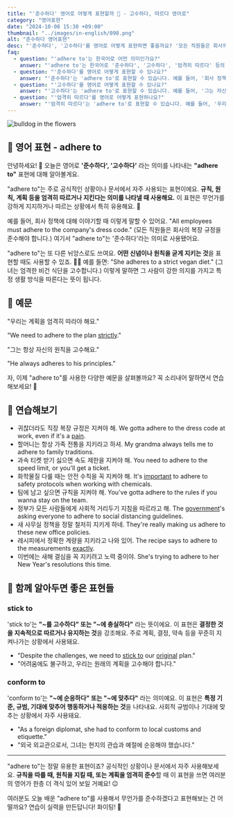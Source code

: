 ```yaml
---
title: "'준수하다' 영어로 어떻게 표현할까 📜 - 고수하다, 따르다 영어로"
category: "영어표현"
date: "2024-10-08 15:30 +09:00"
thumbnail: "../images/in-english/098.png"
alt: "준수하다 영어표현"
desc: "'준수하다', '고수하다'를 영어로 어떻게 표현하면 좋을까요? '모든 직원들은 회사의 복장 규정을 준수해야 합니다.', '그녀는 엄격한 비건 식단을 고수합니다.' 등을 영어로 표현하는 법을 배워봅시다. 다양한 예문을 통해서 연습하고 본인의 표현으로 만들어 보세요."
faq:
  - question: "'adhere to'는 한국어로 어떤 의미인가요?"
    answer: "'adhere to'는 한국어로 '준수하다', '고수하다', '엄격히 따르다' 등의 의미로 사용됩니다. 주로 규칙, 원칙, 계획 등을 엄격히 따르거나 지킨다는 의미를 나타낼 때 사용합니다."
  - question: "'준수하다'를 영어로 어떻게 표현할 수 있나요?"
    answer: "'준수하다'는 'adhere to'로 표현할 수 있습니다. 예를 들어, '회사 정책을 준수해야 합니다'는 'We must adhere to company policies'로 말할 수 있습니다."
  - question: "'고수하다'를 영어로 어떻게 표현할 수 있나요?"
    answer: "'고수하다'는 'adhere to'로 표현할 수 있습니다. 예를 들어, '그는 자신의 원칙을 고수합니다'는 'He adheres to his principles'로 말할 수 있습니다."
  - question: "'엄격히 따르다'를 영어로 어떻게 표현하나요?"
    answer: "'엄격히 따르다'는 'adhere to'로 표현할 수 있습니다. 예를 들어, '우리는 계획을 엄격히 따라야 합니다'는 'We need to adhere to the plan strictly'로 말할 수 있습니다."
---
```


![bulldog in the flowers](../images/in-english/098-1.jpeg)

## 🌟 영어 표현 - adhere to

안녕하세요! 👋 오늘은 영어로 **'준수하다', '고수하다'** 라는 의미를 나타내는 **"adhere to"** 표현에 대해 알아볼게요.

"adhere to"는 주로 공식적인 상황이나 문서에서 자주 사용되는 표현이에요. **규칙, 원칙, 계획 등을 엄격히 따르거나 지킨다는 의미를 나타낼 때 사용해요.** 이 표현은 무언가를 강하게 지지하거나 따르는 상황에서 특히 유용해요. 📏

예를 들어, 회사 정책에 대해 이야기할 때 이렇게 말할 수 있어요. "All employees must adhere to the company's dress code." (모든 직원들은 회사의 복장 규정을 준수해야 합니다.) 여기서 "adhere to"는 '준수하다'라는 의미로 사용됐어요.

"adhere to"는 또 다른 뉘앙스로도 쓰여요. **어떤 신념이나 원칙을 굳게 지키는 것**을 표현할 때도 사용할 수 있죠. 🧘‍♀️ 예를 들면: "She adheres to a strict vegan diet." (그녀는 엄격한 비건 식단을 고수합니다.) 이렇게 말하면 그 사람이 강한 의지를 가지고 특정 생활 방식을 따른다는 뜻이 됩니다.

## 📖 예문

"우리는 계획을 엄격히 따라야 해요."

"We need to adhere to the plan [strictly](/blog/in-english/275.strict/)."

"그는 항상 자신의 원칙을 고수해요."

"He always adheres to his principles."

자, 이제 "adhere to"를 사용한 다양한 예문을 살펴볼까요? 꼭 소리내어 말하면서 연습해보세요! 🚀

## 💬 연습해보기

<ul data-interactive-list>
  <li data-interactive-item>
    <span data-toggler>귀찮더라도 직장 복장 규정은 지켜야 해.</span>
    <span data-answer>We gotta adhere to the dress code at work, even if it's a <a href="/blog/in-english/573.pain/">pain</a>.</span>
  </li>
  <li data-interactive-item>
    <span data-toggler>할머니는 항상 가족 전통을 지키라고 하셔.</span>
    <span data-answer>My grandma always tells me to adhere to family traditions.</span>
  </li>
  <li data-interactive-item>
    <span data-toggler>과속 티켓 받기 싫으면 속도 제한을 지켜야 해.</span>
    <span data-answer>You need to adhere to the speed limit, or you'll get a ticket.</span>
  </li>
  <li data-interactive-item>
    <span data-toggler>화학물질 다룰 때는 안전 수칙을 꼭 지켜야 해.</span>
    <span data-answer>It's <a href="/blog/in-english/318.important/">important</a> to adhere to safety protocols when working with chemicals.</span>
  </li>
  <li data-interactive-item>
    <span data-toggler>팀에 남고 싶으면 규칙을 지켜야 해.</span>
    <span data-answer>You've gotta adhere to the rules if you wanna stay on the team.</span>
  </li>
  <li data-interactive-item>
    <span data-toggler>정부가 모든 사람들에게 사회적 거리두기 지침을 따르라고 해.</span>
    <span data-answer>The <a href="/blog/in-english/608.government/">government</a>'s asking everyone to adhere to social distancing guidelines.</span>
  </li>
  <li data-interactive-item>
    <span data-toggler>새 사무실 정책을 정말 철저히 지키게 하네.</span>
    <span data-answer>They're really making us adhere to these new office policies.</span>
  </li>
  <li data-interactive-item>
    <span data-toggler>레시피에서 정확한 계량을 지키라고 나와 있어.</span>
    <span data-answer>The recipe says to adhere to the measurements <a href="/blog/in-english/419.exactly/">exactly</a>.</span>
  </li>
  <li data-interactive-item>
    <span data-toggler>이번에는 새해 결심을 꼭 지키려고 노력 중이야.</span>
    <span data-answer>She's trying to adhere to her New Year's resolutions this time.</span>
  </li>
</ul>

## 🤝 함께 알아두면 좋은 표현들

### stick to

'stick to'는 **"~를 고수하다" 또는 "~에 충실하다"** 라는 뜻이에요. 이 표현은 **결정한 것을 지속적으로 따르거나 유지하는 것**을 강조해요. 주로 계획, 결정, 약속 등을 꾸준히 지켜나가는 상황에서 사용돼요.

- "Despite the challenges, we need to [stick to](/blog/vocab-1/015.stick-to/) our [original](/blog/in-english/424.original/) plan."
- "어려움에도 불구하고, 우리는 원래의 계획을 고수해야 합니다."

### conform to

'conform to'는 **"~에 순응하다" 또는 "~에 맞추다"** 라는 의미예요. 이 표현은 **특정 기준, 규범, 기대에 맞추어 행동하거나 적응하는 것**을 나타내요. 사회적 규범이나 기대에 맞추는 상황에서 자주 사용돼요.

- "As a foreign diplomat, she had to conform to local customs and etiquette."
- "외국 외교관으로서, 그녀는 현지의 관습과 예절에 순응해야 했습니다."

---

"adhere to"는 정말 유용한 표현이죠? 공식적인 상황이나 문서에서 자주 사용해보세요. **규칙을 따를 때, 원칙을 지킬 때, 또는 계획을 엄격히 준수**할 때 이 표현을 쓰면 여러분의 영어가 한층 더 격식 있어 보일 거예요! 😉

여러분도 오늘 배운 "adhere to"를 사용해서 무언가를 준수하겠다고 표현해보는 건 어떨까요? 연습이 실력을 만든답니다! 화이팅! 💪
